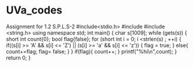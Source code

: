 # UVa_codes
Assignment for 1.2 S.P.L.S-2 
#include<stdio.h>
#include <iostream>
#include <string.h>
using namespace std;
int main()
{
    char s[1009];
    while (gets(s))
    {
        short int count{0};
        bool flag{false};
        for (short int i = 0; i <strlen(s) ; ++i) {
            if((s[i] >= 'A' && s[i] <= 'Z') || (s[i] >= 'a' && s[i] <= 'z')) {
                flag = true;
            } else{
                count+=flag;
                flag= false;
            }
        }
        if(flag){
            count++;
        }
        printf("%hi\n",count);
    }
    return 0;
}
